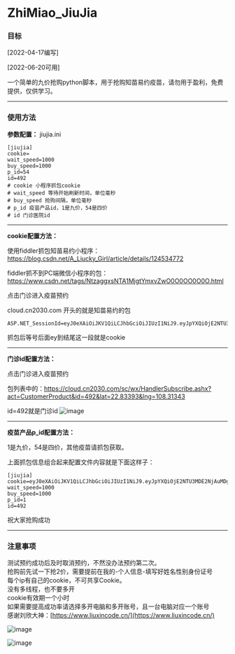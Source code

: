 # ZhiMiao_JiuJia
### 目标
[2022-04-17编写]

[2022-06-20可用]

一个简单的九价抢购python脚本，用于抢购知苗易约疫苗，请勿用于盈利，免费提供，仅供学习。

***
### 使用方法

**参数配置：**
jiujia.ini
```
[jiujia]
cookie=
wait_speed=1000
buy_speed=1000
p_id=54
id=492
# cookie 小程序抓包cookie
# wait_speed 等待开始刷新时间，单位毫秒
# buy_speed 抢购间隔，单位毫秒
# p_id 疫苗产品id，1是九价，54是四价
# id 门诊医院id
```
***
**cookie配置方法：**</br>

使用fiddler抓包知苗易约小程序：https://blog.csdn.net/A_Liucky_Girl/article/details/124534772

fiddler抓不到PC端微信小程序的包：https://www.csdn.net/tags/NtzaggxsNTA1MjgtYmxvZwO0O0OO0O0O.html

点击门诊进入疫苗预约

cloud.cn2030.com 开头的就是知苗易约的包

```
ASP.NET_SessionId=eyJ0eXAiOiJKV1QiLCJhbGciOiJIUzI1NiJ9.eyJpYXQiOjE2NTU3MDE2NjAuMDg2ODAyNywiZXhwIjoxNjU1NzA1MjYwLjA4NjgwMjcsInN1YiI6IllOVy5WSVAiLCJqdGkiOiIyMDIyMDYyMDEzMDc0MCIsInZhbCI6InJ2RmZBUUlBQUFBUU1EUXdZVFptWXpnek4yRm1OR0V5Tnh4dmNYSTFielZNY0VsRWRFMXFZMnR6UzA1ckxXTkdNelpOTldKekFCeHZcclxuVlRJMldIUTJVRlZNTVU5TlNFMTVlV1JOVDFOcGRtSnNTalJSRFRFeE15NHhOaTQwT0M0eU5Ea0FBQUFBQUFBQSJ9.mcqQXSdBADjCbXrmRgvWN7bj55tCNPXomPwf7rwsFRU
```
抓包后等号后面ey到结尾这一段就是cookie
***
**门诊id配置方法：**</br>

点击门诊进入疫苗预约

包列表中的：https://cloud.cn2030.com/sc/wx/HandlerSubscribe.ashx?act=CustomerProduct&id=492&lat=22.83393&lng=108.31343

id=492就是门诊id
![image](https://user-images.githubusercontent.com/25584923/174531087-545f7d7c-8a15-4ead-9088-748d4cf193d4.png)
***
**疫苗产品p_id配置方法：**</br>

1是九价，54是四价，其他疫苗请抓包获取。

上面抓包信息组合起来配置文件内容就是下面这样子：
```
[jiujia]
cookie=eyJ0eXAiOiJKV1QiLCJhbGciOiJIUzI1NiJ9.eyJpYXQiOjE2NTU3MDE2NjAuMDg2ODAyNywiZXhwIjoxNjU1NzA1MjYwLjA4NjgwMjcsInN1YiI6IllOVy5WSVAiLCJqdGkiOiIyMDIyMDYyMDEzMDc0MCIsInZhbCI6InJ2RmZBUUlBQUFBUU1EUXdZVFptWXpnek4yRm1OR0V5Tnh4dmNYSTFielZNY0VsRWRFMXFZMnR6UzA1ckxXTkdNelpOTldKekFCeHZcclxuVlRJMldIUTJVRlZNTVU5TlNFMTVlV1JOVDFOcGRtSnNTalJSRFRFeE15NHhOaTQwT0M0eU5Ea0FBQUFBQUFBQSJ9.mcqQXSdBADjCbXrmRgvWN7bj55tCNPXomPwf7rwsFRU
wait_speed=1000
buy_speed=1000
p_id=1
id=492
```
祝大家抢购成功
***
### 注意事项
测试预约成功后及时取消预约，不然没办法预约第二次。</br>
抢购前先试一下抢2价，需要提前在我的-个人信息-填写好姓名性别身份证号</br>
每个ip有自己的cookie，不可共享Cookie。</br>
没有多线程，也不要多开</br>
cookie有效期一个小时</br>
如果需要提高成功率请选择多开电脑和多开账号，且一台电脑对应一个账号</br>
感谢刘欣大神：[https://www.liuxincode.cn/](https://www.liuxincode.cn/)

![image](https://user-images.githubusercontent.com/25584923/174532767-b7c11363-a01c-4a06-a371-eeb6496ddd4f.png)


![image](https://user-images.githubusercontent.com/25584923/174532654-95c33b79-c28b-4589-8876-35c7fbdaa53a.png)
